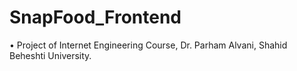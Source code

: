 # SnapFood_Frontend
• Project of Internet Engineering Course, Dr. Parham Alvani, Shahid Beheshti University.
